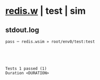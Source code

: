 # [redis.w](../../../../examples/tests/valid/redis.w) | test | sim

## stdout.log
```log
pass ─ redis.wsim » root/env0/test:test
 




Tests 1 passed (1) 
Duration <DURATION>

```

